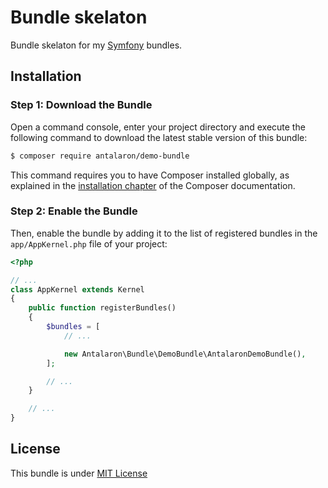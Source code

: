 Bundle skelaton
===============

Bundle skelaton for my [Symfony](https://symfony.com) bundles.

Installation
------------

### Step 1: Download the Bundle

Open a command console, enter your project directory and execute the
following command to download the latest stable version of this bundle:

```bash
$ composer require antalaron/demo-bundle
```

This command requires you to have Composer installed globally, as explained
in the [installation chapter](https://getcomposer.org/doc/00-intro.md)
of the Composer documentation.

### Step 2: Enable the Bundle

Then, enable the bundle by adding it to the list of registered bundles
in the `app/AppKernel.php` file of your project:

```php
<?php

// ...
class AppKernel extends Kernel
{
    public function registerBundles()
    {
        $bundles = [
            // ...

            new Antalaron\Bundle\DemoBundle\AntalaronDemoBundle(),
        ];

        // ...
    }

    // ...
}
```

License
-------

This bundle is under [MIT License](http://opensource.org/licenses/mit-license.php)
